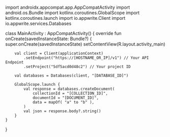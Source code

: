 import androidx.appcompat.app.AppCompatActivity
import android.os.Bundle
import kotlinx.coroutines.GlobalScope
import kotlinx.coroutines.launch
import io.appwrite.Client
import io.appwrite.services.Databases

class MainActivity : AppCompatActivity() {
    override fun onCreate(savedInstanceState: Bundle?) {
        super.onCreate(savedInstanceState)
        setContentView(R.layout.activity_main)

        val client = Client(applicationContext)
            .setEndpoint("https://[HOSTNAME_OR_IP]/v1") // Your API Endpoint
            .setProject("5df5acd0d48c2") // Your project ID

        val databases = Databases(client, "[DATABASE_ID]")

        GlobalScope.launch {
            val response = databases.createDocument(
                collectionId = "[COLLECTION_ID]",
                documentId = "[DOCUMENT_ID]",
                data = mapOf( "a" to "b" ),
            )
            val json = response.body?.string()        
        }
    }
}